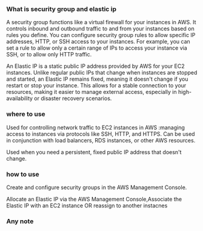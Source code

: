 ### What is security group and elastic ip 

A security group functions like a virtual firewall for your instances in AWS. It controls inbound and outbound traffic to and from your instances based on rules you define. You can configure security group rules to allow specific IP addresses, HTTP, or SSH access to your instances. For example, you can set a rule to allow only a certain range of IPs to access your instance via SSH, or to allow only HTTP traffic.  

An Elastic IP is a static public IP address provided by AWS for your EC2 instances. Unlike regular public IPs that change when instances are stopped and started, an Elastic IP remains fixed, meaning it doesn't change if you restart or stop your instance. This allows for a stable connection to your resources, making it easier to manage external access, especially in high-availability or disaster recovery scenarios.  

### where to use   

Used for controlling network traffic to EC2 instances in AWS :managing access to instances via protocols like SSH, HTTP, and HTTPS.
Can be used in conjunction with load balancers, RDS instances, or other AWS resources.
  

Used when you need a persistent, fixed public IP address that doesn't change.  


 ### how to use   
 
 Create and configure security groups in the AWS Management Console.  

 Allocate an Elastic IP via the AWS Management Console,Associate the Elastic IP with an EC2 instance OR reassign to another instacnes 


  ### Any note